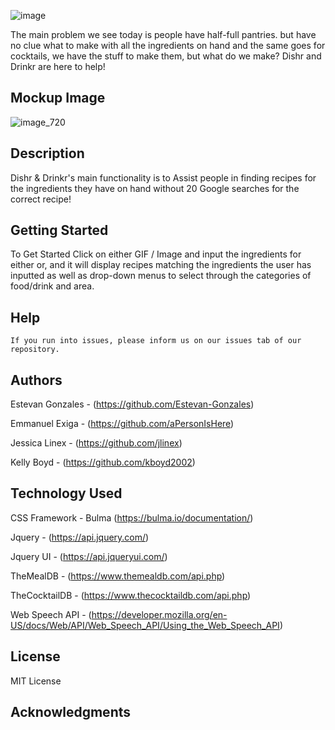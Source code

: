 ![image](https://github.com/Estevan-Gonzales/project-1-placeholder/assets/145223393/30d7d7b2-93f7-4828-abff-cd1b0ebd2b65)




The main problem we see today is people have half-full pantries. but have no clue what to make with all the ingredients on hand
and the same goes for cocktails, we have the stuff to make them, but what do we make? Dishr and Drinkr are here to help!

## Mockup Image

![image_720](https://github.com/Estevan-Gonzales/project-1-placeholder/assets/145223393/1fccbc72-9c6c-40ca-babd-ec685369846c)







## Description

Dishr & Drinkr's main functionality is to Assist people in finding recipes for the ingredients they have on hand without 20 Google searches for the correct recipe!

## Getting Started

To Get Started Click on either GIF / Image and input the ingredients for either or, and it will display recipes matching the ingredients the user has inputted as well as drop-down menus to select through the categories of food/drink and area.

## Help

```
If you run into issues, please inform us on our issues tab of our repository.
```

## Authors
Estevan Gonzales - (https://github.com/Estevan-Gonzales)  

Emmanuel Exiga - (https://github.com/aPersonIsHere)  

Jessica Linex - (https://github.com/jlinex)  

Kelly Boyd - (https://github.com/kboyd2002) 

## Technology Used

CSS Framework - Bulma (https://bulma.io/documentation/)

Jquery - (https://api.jquery.com/)

Jquery UI - (https://api.jqueryui.com/)

TheMealDB - (https://www.themealdb.com/api.php)

TheCocktailDB - (https://www.thecocktaildb.com/api.php)

Web Speech API - (https://developer.mozilla.org/en-US/docs/Web/API/Web_Speech_API/Using_the_Web_Speech_API)

## License

MIT License

## Acknowledgments
